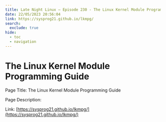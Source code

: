 ```yaml
---
title: Late Night Linux – Episode 230 - The Linux Kernel Module Programming Guide
date: 22/05/2023 20:56:04
link: https://sysprog21.github.io/lkmpg/
search:
  exclude: true
hide:
  - toc
  - navigation
---
```


# The Linux Kernel Module Programming Guide

Page Title: The Linux Kernel Module Programming Guide

Page Description:  

Link: [https://sysprog21.github.io/lkmpg/](https://sysprog21.github.io/lkmpg/)